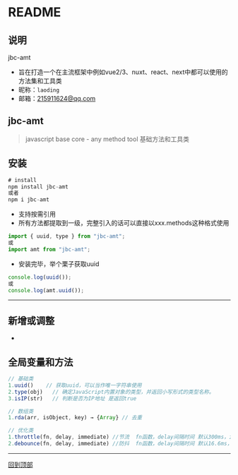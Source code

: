 README
===========================

## 说明

  jbc-amt
  * 旨在打造一个在主流框架中例如vue2/3、nuxt、react、next中都可以使用的 方法集和工具类
  * 昵称：`laoding`
  * 邮箱：<215911624@qq.com>

## jbc-amt

> javascript base core - any method tool 基础方法和工具类

## 安装

``` javascript
# install
npm install jbc-amt
或者
npm i jbc-amt
```

* 支持按需引用
* 所有方法都提取到一级，完整引入的话可以直接以xxx.methods这种格式使用


```javascript
import { uuid, type } from "jbc-amt";
或
import amt from "jbc-amt";
```

* 安装完毕，举个栗子获取uuid

```javascript
console.log(uuid());
或
console.log(amt.uuid());
```

---

## 新增或调整

* 



## 全局变量和方法

```javascript
// 基础类
1.uuid()    // 获取uuid，可以当作唯一字符串使用
2.type(obj)   // 确定JavaScript内置对象的类型，并返回小写形式的类型名称。
3.isIP(str)   // 判断是否为IP地址 是返回true

// 数组类
1.rda(arr, isObject, key) → {Array} // 去重

// 优化类
1.throttle(fn, delay, immediate) //节流  fn函数，delay间隔时间 默认300ms，immediate是否立即执行 默认true
2.debounce(fn, delay, immediate) //防抖  fn函数，delay间隔时间 默认16.6ms，immediate是否立即执行 默认true


```

----

[回到顶部](#readme)
